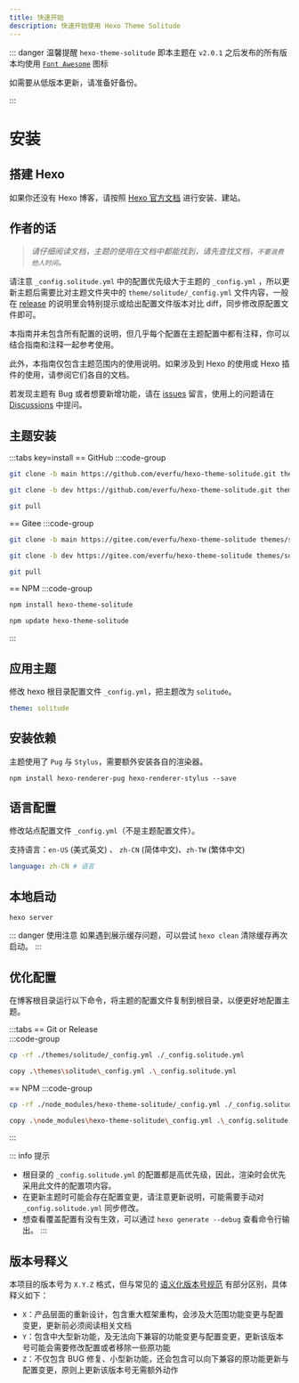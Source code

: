 ```yaml
---
title: 快速开始
description: 快速开始使用 Hexo Theme Solitude
---
```


::: danger 温馨提醒
`hexo-theme-solitude` 即本主题在 `v2.0.1` 之后发布的所有版本均使用 [`Font Awesome`](https://fontawesome.com/search?o=r&m=free) 图标

如需要从低版本更新，请准备好备份。

:::

# 安装

## 搭建 Hexo

如果你还没有 Hexo 博客，请按照 [Hexo 官方文档](https://hexo.io/zh-cn/docs/) 进行安装、建站。

## 作者的话

> *请仔细阅读文档，主题的使用在文档中都能找到，请先查找文档，`不要浪费他人时间`。*

请注意 `_config.solitude.yml` 中的配置优先级大于主题的 `_config.yml` ，所以更新主题后需要比对主题文件夹中的 `theme/solitude/_config.yml` 文件内容，一般在 [release](https://github.com/everfu/hexo-theme-solitude/releases) 的说明里会特别提示或给出配置文件版本对比 diff，同步修改原配置文件即可。

本指南并未包含所有配置的说明，但几乎每个配置在主题配置中都有注释，你可以结合指南和注释一起参考使用。

此外，本指南仅包含主题范围内的使用说明。如果涉及到 Hexo 的使用或 Hexo 插件的使用，请参阅它们各自的文档。

若发现主题有 Bug 或者想要新增功能，请在 [issues](https://github.com/everfu/Hexo-theme-solitude/issues) 留言，使用上的问题请在 [Discussions](https://github.com/orgs/everfu/discussions) 中提问。


## 主题安装

:::tabs key=install
== GitHub
:::code-group
```bash [稳定版]
git clone -b main https://github.com/everfu/hexo-theme-solitude.git themes/solitude
```

```bash [开发版]
git clone -b dev https://github.com/everfu/hexo-theme-solitude.git themes/solitude
```

```bash [升级方法]
git pull
```
== Gitee
:::code-group
```bash [稳定版]
git clone -b main https://gitee.com/everfu/hexo-theme-solitude themes/solitude
```

```bash [开发版]
git clone -b dev https://gitee.com/everfu/hexo-theme-solitude themes/solitude
```

```bash [升级方法]
git pull
```
== NPM
:::code-group
```bash [稳定版]
npm install hexo-theme-solitude
```

```bash [升级方法]
npm update hexo-theme-solitude
```
:::

## 应用主题

修改 hexo 根目录配置文件 `_config.yml`，把主题改为 `solitude`。​

```yaml [_config.yml]
theme: solitude
```

## 安装依赖

主题使用了 `Pug` 与 `Stylus`，需要额外安装各自的渲染器。

```shell [Terminal]
npm install hexo-renderer-pug hexo-renderer-stylus --save
```

## 语言配置

修改站点配置文件 `_config.yml`（不是主题配置文件）。

支持语言：`en-US` (美式英文) 、 `zh-CN` (简体中文)、`zh-TW` (繁体中文)

```yaml [_config.yml]
language: zh-CN # 语言
```

## 本地启动
```shell [Terminal]
hexo server
```

::: danger 使用注意
如果遇到展示缓存问题，可以尝试 `hexo clean` 清除缓存再次启动。
:::

## 优化配置

在博客根目录运行以下命令，将主题的配置文件复制到根目录，以便更好地配置主题。

:::tabs
== Git or Release   
:::code-group
```bash [Mac/Linux]
cp -rf ./themes/solitude/_config.yml ./_config.solitude.yml
```

```bash [Windows]
copy .\themes\solitude\_config.yml .\_config.solitude.yml
```
== NPM
:::code-group
```bash [Mac/Linux]
cp -rf ./node_modules/hexo-theme-solitude/_config.yml ./_config.solitude.yml
```

```bash [Windows]
copy .\node_modules\hexo-theme-solitude\_config.yml .\_config.solitude.yml
```
:::

::: info 提示
- 根目录的 `_config.solitude.yml` 的配置都是高优先级，因此，渲染时会优先采用此文件的配置项内容。
- 在更新主题时可能会存在配置变更，请注意更新说明，可能需要手动对 `_config.solitude.yml` 同步修改。
- 想查看覆盖配置有没有生效，可以通过 `hexo generate --debug` 查看命令行输出。
:::

## 版本号释义

本项目的版本号为 `X.Y.Z` 格式，但与常见的 [语义化版本号规范](https://semver.org/lang/zh-CN/) 有部分区别，具体释义如下：

- `X`：产品层面的重新设计，包含重大框架重构，会涉及大范围功能变更与配置变更，更新前必须阅读相关文档
- `Y`：包含中大型新功能，及无法向下兼容的功能变更与配置变更，更新该版本号可能会需要修改配置或者移除一些原功能
- `Z`：不仅包含 BUG 修复、小型新功能，还会包含可以向下兼容的原功能更新与配置变更，原则上更新该版本号无需额外动作